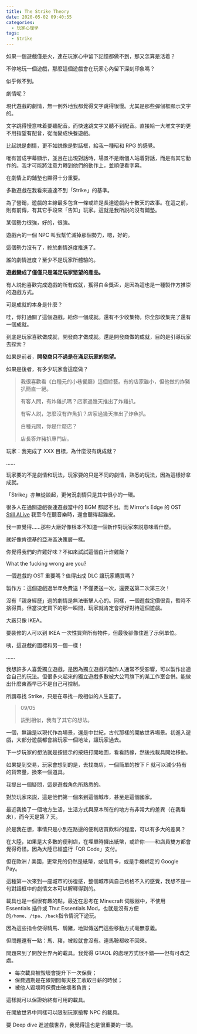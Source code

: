 ```yaml
---
title: The Strike Theory
date: 2020-05-02 09:40:55
categories: 
  - 玩家心理學
tags:
  - Strike
---
```


如果一個遊戲僅是火，連在玩家心中留下記憶都做不到，那又怎算是活着？

<!-- more -->

不停地玩一個遊戲，那麼這個遊戲會在玩家心內留下深刻印象嗎？

似乎做不到。

劇情呢？

現代遊戲的劇情，無一例外地我都覺得文字跳得很慢。尤其是那些彈個框顯示文字的。

文字跳得慢意味着要聽配音。而快速跳文字又聽不到配音。直接給一大堆文字的更不用指望有配音，從而變成快餐遊戲。

比起説是劇情，更不如説像是對話框，給我一種昭和 RPG 的感覺。

唯有當成字幕顯示，並且在出現對話時，場景不是兩個人站着對話，而是有其它動作的。我才可能將注意力轉到他們的動作上，並順便看字幕。

在劇情上的鋪墊也顯得十分重要。

多數遊戲在我看來遠達不到「Strike」的基準。

為了營銷，遊戲的主線最多包含一條或許是長達遊戲內十數天的故事。在這之前，則有前傳，有其它手段來「告知」玩家。這就是我所説的沒有鋪墊。

某個勢力很強，好的，很強。

遊戲內的一個 NPC 叫我幫忙滅掉那個勢力，嗯，好的。

這個勢力沒有了，終於劇情進度推進了。

誰的劇情進度？至少不是玩家所體驗的。

**遊戲變成了僅僅只是滿足玩家慾望的產品。**

有人説他喜歡完成遊戲的所有成就，獲得白金獎盃，是因為這也是一種製作方推崇的遊戲方式。

可是成就的本身是什麼？

哇，你打通關了這個遊戲，給你一個成就。還有不少收集物，你全部收集完了還有一個成就。

到底是玩家喜歡做成就，開發商才做成就。還是開發商做的成就，目的是引導玩家去探索？

如果是前者，**開發商只不過是在滿足玩家的慾望。**

如果是後者，有多少玩家會這麼做？

> 我很喜歡看《白種元的小巷餐廳》這個綜藝。有的店家雖小，但他做的炸豬扒簡直一絕。
>
> 有客人問，有炸雞扒嗎？店家過幾天推出了炸雞扒。
>
> 有客人説，怎麼沒有炸魚扒？店家過幾天推出了炸魚扒。
>
> 白種元問，你是什麼店？
>
> 店長答炸豬扒專門店。

玩家：我完成了 XXX 目標，為什麼沒有跳成就？

……

玩家要的不是劇情和玩法，玩家要的只是不同的劇情，熟悉的玩法，因為這樣好拿成就。

「Strike」亦無從談起，更何況劇情只是其中很小的一環。

很多人在通關遊戲後連遊戲當中的 BGM 都認不出。而 Mirror's Edge 的 OST [Still ALive](https://www.youtube.com/watch?v=TERyxFfMqDk) 我至今在聽音樂時，還會聽得起雞皮。

我一直覺得……那些大廠好像根本不知道一個新作對玩家來説意味着什麼。

就好像肯德基的亞洲區決策層一樣。

你覺得我們的炸雞好味？不如來試試這個白汁炸雞飯？

What the fucking wrong are you?

一個遊戲的 OST 重要嗎？值得出成 DLC 讓玩家購買嗎？

製作方：這個遊戲過半年免費送！不僅要送一次，還要送第二次第三次！

沒有「親身經歷」過的劇情是無法衝擊人心的。同樣，一個遊戲定價很貴，暫時不捨得買。但當決定買下的那一瞬間，玩家就肯定會好好對待這個遊戲。

大廠只像 IKEA。

要裝修的人可以到 IKEA 一次性買齊所有物件，但最後卻像住進了示例單位。

咦，這遊戲的圖標和另一個一樣！

……

我想許多人喜愛獨立遊戲，是因為獨立遊戲的製作人通常不受影響，可以製作出適合自己的玩法。但很多火起來的獨立遊戲多數被大公司旗下的某工作室合併。能做出什麼東西早已不是自己可控制。

所謂尋找 Strike，只是在尋找一段相似的人生罷了。

> 09/05
>
> 説到相似，我有了其它的想法。

一個，無論是以現代作為場景，還是中世紀，古代那樣的開放世界場景。初進入遊戲，大部分遊戲都會給玩家一個地址，讓玩家過去。

下一步玩家的想法就是按提示的按鈕打開地圖，看看路線，然後找載具開始移動。

如果提到交易，玩家會想到的是，去找商店，一個簡單的按下 F 就可以減少持有的貨幣量，換來一個道具。

我提出一個疑問，這是遊戲角色所熟悉的。

對於玩家來説，這是他們第一個來到這個城市，甚至是這個國家。

最近我換了一個地方生活，生活方式與原本所在的地方有非常大的差異（在我看來），而今天是第 7 天。

於是我在想，事情只是小到在路邊的便利店買飲料的程度，可以有多大的差異？

在大陸，如果是大多數的便利店，在埋單時攞出紙幣，或許你——和店員雙方都會覺得奇怪。因為大陸已經盛行「QR Code」支付。

但在歐洲 / 美國，更常見的仍然是紙幣，或信用卡，或是手機綁定的 Google Pay。

這種第一次來到一座城市的彷徨感，整個城市與自己格格不入的感覺，我想不是一句對話框中的劇情文本可以解釋得到的。

載具也是一個很有趣的點，最近在思考在 Minecraft 伺服器中，不使用 Essentials 插件或 Thut Essentials Mod，也就是沒有方便的`/home`、`/tpa`、`/back`指令情況下遊玩。

因為這些指令使得騎馬、騎豬，地獄傳送門這些移動方式毫無意義。

但問題還有一點：馬、豬，被殺就會沒有。連馬鞍都收不回來。

問題來到了開放世界內的載具。我覺得 GTAOL 的處理方式很不錯——但有可改之處。

- 每次載具被毀壞會提升下一次保費；
- 保費週期是在線期間每天技工收取日薪的時候；
- 被他人毀壞時保費由破壞者負責；

這樣就可以保證始終有可用的載具。

在開放世界中同樣可以限制玩家搶奪 NPC 的載具。

要 Deep dive 進遊戲世界，我覺得這也是很重要的一環。